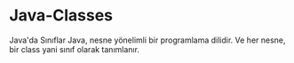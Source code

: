 # Java-Classes
Java'da Sınıflar
Java, nesne yönelimli bir programlama dilidir.
Ve her nesne, bir class yani sınıf olarak tanımlanır.
